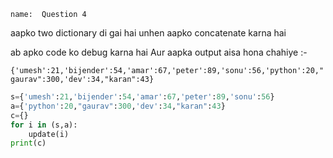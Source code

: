 ```ngMeta
name:  Question 4

```

aapko two dictionary di gai hai  unhen aapko concatenate karna hai



ab apko code ko debug karna hai 
Aur aapka output aisa hona chahiye  :-

`{'umesh':21,'bijender':54,'amar':67,'peter':89,'sonu':56,'python':20,"gaurav":300,'dev':34,"karan":43}`


```python
s={'umesh':21,'bijender':54,'amar':67,'peter':89,'sonu':56}
a={'python':20,"gaurav":300,'dev':34,"karan":43}
c={}
for i in (s,a):
	update(i)
print(c)
 ```


